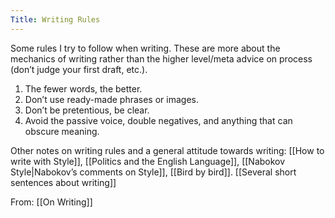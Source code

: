 ```yaml
---
Title: Writing Rules
---
```


Some rules I try to follow when writing. These are more about the mechanics of writing rather than the higher level/meta advice on process (don’t judge your first draft, etc.).

1. The fewer words, the better.
2. Don’t use ready-made phrases or images.
3. Don’t be pretentious, be clear.
4. Avoid the passive voice, double negatives, and anything that can obscure meaning.

Other notes on writing rules and a general attitude towards writing: [[How to write with Style]], [[Politics and the English Language]], [[Nabokov Style|Nabokov’s comments on Style]], [[Bird by bird]]. [[Several short sentences about writing]]

From: [[On Writing]]